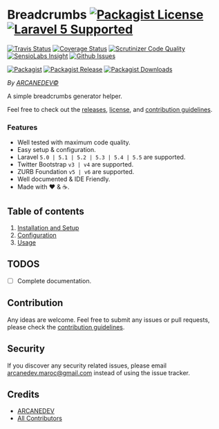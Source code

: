 # Breadcrumbs [![Packagist License][badge_license]](LICENSE.md) [![Laravel 5 Supported][badge_laravel]][link-github-repo]

[![Travis Status][badge_build]][link-travis]
[![Coverage Status][badge_coverage]][link-scrutinizer]
[![Scrutinizer Code Quality][badge_quality]][link-scrutinizer]
[![SensioLabs Insight][badge_insight]][link-insight]
[![Github Issues][badge_issues]][link-github-issues]

[![Packagist][badge_package]][link-packagist]
[![Packagist Release][badge_release]][link-packagist]
[![Packagist Downloads][badge_downloads]][link-packagist]

*By [ARCANEDEV&copy;](http://www.arcanedev.net/)*

A simple breadcrumbs generator helper.

Feel free to check out the [releases](https://github.com/ARCANEDEV/Breadcrumbs/releases), [license](LICENSE.md), and [contribution guidelines](CONTRIBUTING.md).

### Features

  * Well tested with maximum code quality.
  * Easy setup &amp; configuration.
  * Laravel `5.0 | 5.1 | 5.2 | 5.3 | 5.4 | 5.5` are supported.
  * Twitter Bootstrap `v3 | v4` are supported.
  * ZURB Foundation `v5 | v6` are supported.
  * Well documented &amp; IDE Friendly.
  * Made with :heart: &amp; :coffee:.

## Table of contents

  1. [Installation and Setup](_docs/1-Installation-and-Setup.md)
  2. [Configuration](_docs/2-Configuration.md)
  3. [Usage](_docs/3-Usage.md)

## TODOS

  - [ ] Complete documentation.

## Contribution

Any ideas are welcome. Feel free to submit any issues or pull requests, please check the [contribution guidelines](CONTRIBUTING.md).

## Security

If you discover any security related issues, please email arcanedev.maroc@gmail.com instead of using the issue tracker.

## Credits

- [ARCANEDEV][link-author]
- [All Contributors][link-contributors]

[badge_laravel]:      https://img.shields.io/badge/Laravel%20supported-5.x-orange.svg?style=flat-square
[badge_license]:      https://img.shields.io/packagist/l/arcanedev/breadcrumbs.svg?style=flat-square
[badge_build]:        https://img.shields.io/travis/ARCANEDEV/Breadcrumbs.svg?style=flat-square
[badge_coverage]:     https://img.shields.io/scrutinizer/coverage/g/ARCANEDEV/Breadcrumbs.svg?style=flat-square
[badge_quality]:      https://img.shields.io/scrutinizer/g/ARCANEDEV/Breadcrumbs.svg?style=flat-square
[badge_insight]:      https://img.shields.io/sensiolabs/i/f3fd137f-6b3e-42dc-bac6-fdc98720e3c2.svg?style=flat-square
[badge_issues]:       https://img.shields.io/github/issues/ARCANEDEV/Breadcrumbs.svg?style=flat-square
[badge_package]:      https://img.shields.io/badge/package-arcanedev/breadcrumbs-blue.svg?style=flat-square
[badge_release]:      https://img.shields.io/packagist/v/arcanedev/breadcrumbs.svg?style=flat-square
[badge_downloads]:    https://img.shields.io/packagist/dt/arcanedev/breadcrumbs.svg?style=flat-square

[link-author]:        https://github.com/arcanedev-maroc
[link-github-repo]:   https://github.com/ARCANEDEV/Breadcrumbs
[link-github-issues]: https://github.com/ARCANEDEV/Breadcrumbs/issues
[link-contributors]:  https://github.com/ARCANEDEV/Breadcrumbs/graphs/contributors
[link-packagist]:     https://packagist.org/packages/arcanedev/breadcrumbs
[link-travis]:        https://travis-ci.org/ARCANEDEV/Breadcrumbs
[link-scrutinizer]:   https://scrutinizer-ci.com/g/ARCANEDEV/Breadcrumbs/?branch=master
[link-insight]:       https://insight.sensiolabs.com/projects/f3fd137f-6b3e-42dc-bac6-fdc98720e3c2
